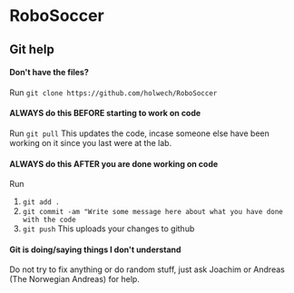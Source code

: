 # RoboSoccer
## Git help
#### Don't have the files?
Run `git clone https://github.com/holwech/RoboSoccer`

#### ALWAYS do this BEFORE starting to work on code
Run `git pull`
This updates the code, incase someone else have been working on it since you last were at the lab.

#### ALWAYS do this AFTER you are done working on code
Run
1. `git add .`
2. `git commit -am "Write some message here about what you have done with the code`
3. `git push`
This uploads your changes to github

#### Git is doing/saying things I don't understand
Do not try to fix anything or do random stuff, just ask Joachim or Andreas (The Norwegian Andreas) for help.
